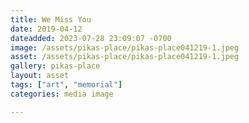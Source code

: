 ```yaml
---
title: We Miss You
date: 2019-04-12
dateadded: 2023-07-28 23:09:07 -0700
image: /assets/pikas-place/pikas-place041219-1.jpeg
asset: /assets/pikas-place/pikas-place041219-1.jpeg
gallery: pikas-place
layout: asset
tags: ["art", "memorial"]
categories: media image

--- 
```

